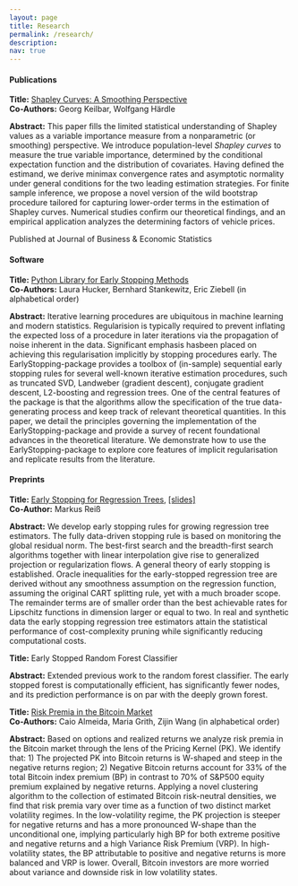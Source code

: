 ```yaml
---
layout: page
title: Research
permalink: /research/
description: 
nav: true
---
```


#### **Publications**

**Title:** [Shapley Curves: A Smoothing Perspective](https://www.tandfonline.com/doi/full/10.1080/07350015.2024.2365781)  
**Co-Authors:** Georg Keilbar, Wolfgang Härdle 

**Abstract:** 
This paper fills the limited statistical understanding of Shapley values as a variable importance measure from a nonparametric (or smoothing) perspective. We introduce population-level <i>Shapley curves</i> to measure the true variable importance, determined by the conditional expectation function and the distribution of covariates. Having defined the estimand, we derive minimax convergence rates and asymptotic normality under general conditions for the two leading estimation strategies. For finite sample inference, we propose a novel version of the wild bootstrap procedure tailored for capturing lower-order terms in the estimation of Shapley curves.
Numerical studies confirm our theoretical findings, and an empirical application analyzes the determining factors of vehicle prices.

Published at Journal of Business & Economic Statistics


#### **Software**

**Title:** [Python Library for Early Stopping Methods](https://arxiv.org/abs/2503.16753)  
**Co-Authors:** Laura Hucker, Bernhard Stankewitz, Eric Ziebell (in alphabetical order)

**Abstract:** 
Iterative learning procedures are ubiquitous in machine learning and modern statistics. Regularision is typically required to prevent inflating the expected loss of a procedure in later iterations via the propagation of noise inherent in the data. Significant emphasis hasbeen placed on achieving this regularisation implicitly by stopping procedures early. The EarlyStopping-package provides a toolbox of (in-sample) sequential early stopping rules for several well-known iterative estimation procedures, such as truncated SVD, Landweber (gradient descent), conjugate gradient descent, L2-boosting and regression trees. One of the central features of the package is that the algorithms allow the specification of the true data-generating process and keep track of relevant theoretical quantities. In this paper, we detail the principles governing the implementation of the EarlyStopping-package and provide a survey of recent foundational advances in the theoretical literature. We demonstrate how to use the EarlyStopping-package to explore core features of implicit regularisation and replicate results from the literature.

#### **Preprints**

**Title:** [Early Stopping for Regression Trees](https://arxiv.org/abs/2502.04709), [[slides]](https://drive.google.com/drive/folders/1xlvNqYvuXb5iKfTai53B_dckSAWYzpM3)
<br>
**Co-Author:** Markus Reiß

**Abstract:** 
We develop early stopping rules for growing regression tree estimators. The fully data-driven stopping rule is based on monitoring the global residual norm. The best-first search and the breadth-first search algorithms together with linear interpolation give rise to generalized projection or regularization flows. A general theory of early stopping is established. Oracle inequalities for the early-stopped regression tree are derived without any smoothness assumption on the regression function, assuming the original CART splitting rule, yet with a much broader scope. The remainder terms are of smaller order than the best achievable rates for Lipschitz functions in dimension larger or equal to two. In real and synthetic data the early stopping regression tree estimators attain the statistical performance of cost-complexity pruning while significantly reducing computational costs.

**Title:** Early Stopped Random Forest Classifier
<br>

**Abstract:** 
Extended previous work to the random forest classifier. The early stopped forest is computationally efficient, has
significantly fewer nodes, and its prediction performance is on par with the deeply grown forest.

**Title:** [Risk Premia in the Bitcoin Market](https://arxiv.org/abs/2410.15195) 
<br>
**Co-Authors:** Caio Almeida, Maria Grith, Zijin Wang (in alphabetical order)

**Abstract:** 
Based on options and realized returns we analyze risk premia in the Bitcoin market through the lens of the Pricing Kernel (PK). We identify that: 1) The projected PK into Bitcoin returns is W-shaped and steep in the negative returns region; 2) Negative Bitcoin returns account for 33% of the total Bitcoin index premium (BP) in contrast to 70% of S&P500 equity premium explained by negative returns. Applying a novel clustering algorithm to the collection of estimated Bitcoin risk-neutral densities, we find that risk premia vary over time as a function of two distinct market volatility regimes. In the low-volatility regime, the PK projection is steeper for negative returns and has a more pronounced W-shape than the unconditional one, implying particularly high BP for both extreme positive and negative returns and a high Variance Risk Premium (VRP). In high-volatility states, the BP attributable to positive and negative returns is more balanced and VRP is lower. Overall, Bitcoin investors are more worried about variance and downside risk in low volatility states. 

<!-- Updated GitHub Pages configuration to fix deployment issues -->


